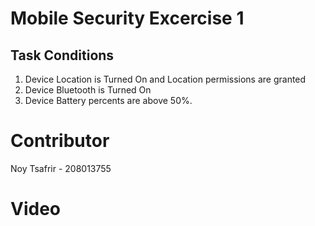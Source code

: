 # Mobile Security Excercise 1

## Task Conditions

1. Device Location is Turned On and Location permissions are granted
2. Device Bluetooth is Turned On
3. Device Battery percents are above 50%.

# Contributor

Noy Tsafrir - 208013755

# Video
